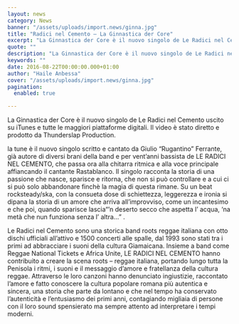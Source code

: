 ```yaml
---
layout: news
category: News
banner: "/assets/uploads/import.news/ginna.jpg"
title: "Radici nel Cemento – La Ginnastica der Core"
excerpt: "La Ginnastica der Core è il nuovo singolo de Le Radici nel Cemento uscito su iTunes e tutte le maggiori piattaforme digitali. Il video è stato diretto e prodotto da Thunderslap Production. la tune è il nuovo singolo scritto e cantato da Giulio “Rugantino” Ferrante, già autore di diversi brani della band e per vent’anni bassista de [&hellip"
quote: ""
description: "La Ginnastica der Core è il nuovo singolo de Le Radici nel Cemento uscito su iTunes e tutte le maggiori piattaforme digitali. Il video è stato diretto e prodotto da Thunderslap Production. la tune è il nuovo singolo scritto e cantato da Giulio “Rugantino” Ferrante, già autore di diversi brani della band e per vent’anni bassista de [&hellip"
keywords: ""
date: 2016-08-22T00:00:00.000+01:00
author: "Haile Anbessa"
cover: "/assets/uploads/import.news/ginna.jpg"
pagination:
  enabled: true

---
```


  
La Ginnastica der Core è il nuovo singolo de Le Radici nel Cemento uscito su iTunes e tutte le maggiori piattaforme digitali. Il video è stato diretto e prodotto da Thunderslap Production.

la tune è il nuovo singolo scritto e cantato da Giulio “Rugantino” Ferrante, già autore di diversi brani della band e per vent’anni bassista de LE RADICI NEL CEMENTO, che passa ora alla chitarra ritmica e alla voce principale affiancando il cantante Rastablanco. Il singolo racconta la storia di una passione che nasce, sparisce e ritorna, che non si può controllare e a cui ci si può solo abbandonare finchè la magia di questa rimane. Su un beat rocksteady/ska, con la consueta dose di schiettezza, leggerezza e ironia si dipana la storia di un amore che arriva all’improvviso, come un incantesimo e che poi, quando sparisce lascia“’n deserto secco che aspetta l’ acqua, ‘na metà che nun funziona senza l’ altra…” .

Le Radici nel Cemento sono una storica band roots reggae italiana con otto dischi ufficiali all’attivo e 1500 concerti alle spalle, dal 1993 sono stati tra i primi ad abbracciare i suoni della cultura Giamaicana. Insieme a band come Reggae National Tickets e Africa Unite, LE RADICI NEL CEMENTO hanno contribuito a creare la scena roots – reggae italiana, portando lungo tutta la Penisola i ritmi, i suoni e il messaggio d’amore e fratellanza della cultura reggae. Attraverso le loro canzoni hanno denunciato ingiustizie, raccontato l’amore e fatto conoscere la cultura popolare romana più autentica e sincera, una storia che parte da lontano e che nel tempo ha conservato l’autenticità e l’entusiasmo dei primi anni, contagiando migliaia di persone con il loro sound spensierato ma sempre attento ad interpretare i tempi moderni.